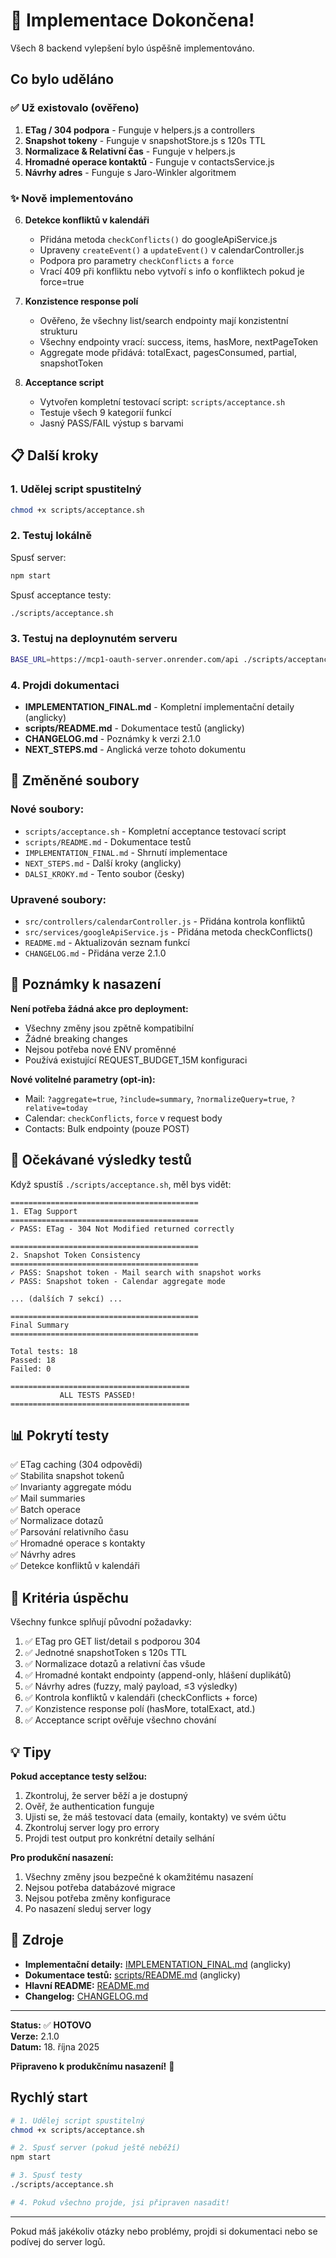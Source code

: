 # 🎉 Implementace Dokončena!

Všech 8 backend vylepšení bylo úspěšně implementováno.

## Co bylo uděláno

### ✅ Už existovalo (ověřeno)
1. **ETag / 304 podpora** - Funguje v helpers.js a controllers
2. **Snapshot tokeny** - Funguje v snapshotStore.js s 120s TTL
3. **Normalizace & Relativní čas** - Funguje v helpers.js
4. **Hromadné operace kontaktů** - Funguje v contactsService.js
5. **Návrhy adres** - Funguje s Jaro-Winkler algoritmem

### ✨ Nově implementováno
6. **Detekce konfliktů v kalendáři**
   - Přidána metoda `checkConflicts()` do googleApiService.js
   - Upraveny `createEvent()` a `updateEvent()` v calendarController.js
   - Podpora pro parametry `checkConflicts` a `force`
   - Vrací 409 při konfliktu nebo vytvoří s info o konfliktech pokud je force=true

7. **Konzistence response polí**
   - Ověřeno, že všechny list/search endpointy mají konzistentní strukturu
   - Všechny endpointy vrací: success, items, hasMore, nextPageToken
   - Aggregate mode přidává: totalExact, pagesConsumed, partial, snapshotToken

8. **Acceptance script**
   - Vytvořen kompletní testovací script: `scripts/acceptance.sh`
   - Testuje všech 9 kategorií funkcí
   - Jasný PASS/FAIL výstup s barvami

## 📋 Další kroky

### 1. Udělej script spustitelný

```bash
chmod +x scripts/acceptance.sh
```

### 2. Testuj lokálně

Spusť server:
```bash
npm start
```

Spusť acceptance testy:
```bash
./scripts/acceptance.sh
```

### 3. Testuj na deploynutém serveru

```bash
BASE_URL=https://mcp1-oauth-server.onrender.com/api ./scripts/acceptance.sh
```

### 4. Projdi dokumentaci

- **IMPLEMENTATION_FINAL.md** - Kompletní implementační detaily (anglicky)
- **scripts/README.md** - Dokumentace testů (anglicky)
- **CHANGELOG.md** - Poznámky k verzi 2.1.0
- **NEXT_STEPS.md** - Anglická verze tohoto dokumentu

## 📁 Změněné soubory

### Nové soubory:
- `scripts/acceptance.sh` - Kompletní acceptance testovací script
- `scripts/README.md` - Dokumentace testů
- `IMPLEMENTATION_FINAL.md` - Shrnutí implementace
- `NEXT_STEPS.md` - Další kroky (anglicky)
- `DALSI_KROKY.md` - Tento soubor (česky)

### Upravené soubory:
- `src/controllers/calendarController.js` - Přidána kontrola konfliktů
- `src/services/googleApiService.js` - Přidána metoda checkConflicts()
- `README.md` - Aktualizován seznam funkcí
- `CHANGELOG.md` - Přidána verze 2.1.0

## 🚀 Poznámky k nasazení

**Není potřeba žádná akce pro deployment:**
- Všechny změny jsou zpětně kompatibilní
- Žádné breaking changes
- Nejsou potřeba nové ENV proměnné
- Používá existující REQUEST_BUDGET_15M konfiguraci

**Nové volitelné parametry (opt-in):**
- Mail: `?aggregate=true`, `?include=summary`, `?normalizeQuery=true`, `?relative=today`
- Calendar: `checkConflicts`, `force` v request body
- Contacts: Bulk endpointy (pouze POST)

## 🧪 Očekávané výsledky testů

Když spustíš `./scripts/acceptance.sh`, měl bys vidět:

```
==========================================
1. ETag Support
==========================================
✓ PASS: ETag - 304 Not Modified returned correctly

==========================================
2. Snapshot Token Consistency
==========================================
✓ PASS: Snapshot token - Mail search with snapshot works
✓ PASS: Snapshot token - Calendar aggregate mode

... (dalších 7 sekcí) ...

==========================================
Final Summary
==========================================

Total tests: 18
Passed: 18
Failed: 0

========================================
           ALL TESTS PASSED!           
========================================
```

## 📊 Pokrytí testy

✅ ETag caching (304 odpovědi)  
✅ Stabilita snapshot tokenů  
✅ Invarianty aggregate módu  
✅ Mail summaries  
✅ Batch operace  
✅ Normalizace dotazů  
✅ Parsování relativního času  
✅ Hromadné operace s kontakty  
✅ Návrhy adres  
✅ Detekce konfliktů v kalendáři  

## 🎯 Kritéria úspěchu

Všechny funkce splňují původní požadavky:

1. ✅ ETag pro GET list/detail s podporou 304
2. ✅ Jednotné snapshotToken s 120s TTL
3. ✅ Normalizace dotazů a relativní čas všude
4. ✅ Hromadné kontakt endpointy (append-only, hlášení duplikátů)
5. ✅ Návrhy adres (fuzzy, malý payload, ≤3 výsledky)
6. ✅ Kontrola konfliktů v kalendáři (checkConflicts + force)
7. ✅ Konzistence response polí (hasMore, totalExact, atd.)
8. ✅ Acceptance script ověřuje všechno chování

## 💡 Tipy

**Pokud acceptance testy selžou:**
1. Zkontroluj, že server běží a je dostupný
2. Ověř, že authentication funguje
3. Ujisti se, že máš testovací data (emaily, kontakty) ve svém účtu
4. Zkontroluj server logy pro errory
5. Projdi test output pro konkrétní detaily selhání

**Pro produkční nasazení:**
1. Všechny změny jsou bezpečné k okamžitému nasazení
2. Nejsou potřeba databázové migrace
3. Nejsou potřeba změny konfigurace
4. Po nasazení sleduj server logy

## 🔗 Zdroje

- **Implementační detaily:** [IMPLEMENTATION_FINAL.md](IMPLEMENTATION_FINAL.md) (anglicky)
- **Dokumentace testů:** [scripts/README.md](scripts/README.md) (anglicky)
- **Hlavní README:** [README.md](README.md)
- **Changelog:** [CHANGELOG.md](CHANGELOG.md)

---

**Status:** ✅ **HOTOVO**  
**Verze:** 2.1.0  
**Datum:** 18. října 2025

**Připraveno k produkčnímu nasazení!** 🚀

## Rychlý start

```bash
# 1. Udělej script spustitelný
chmod +x scripts/acceptance.sh

# 2. Spusť server (pokud ještě neběží)
npm start

# 3. Spusť testy
./scripts/acceptance.sh

# 4. Pokud všechno projde, jsi připraven nasadit!
```

---

Pokud máš jakékoliv otázky nebo problémy, projdi si dokumentaci nebo se podívej do server logů.
